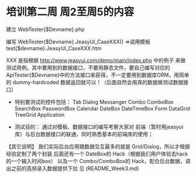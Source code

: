 # 培训第二周 周2至周5的内容
建立
WebTester{$Devname}.php

编写
WebTester{$Devname}.JeasyUI_CaseXXX()
=>调用模板
test{$devname}.JeasyUI_CaseXXX.htm

XXX 是指根据
http://www.jeasyui.com/demo/main/index.php
中的例子
来做测试用例。其中要用到的数据接口，不要用静态文件，要自己编写对应的
ApiTester{$Devname}中的方法接口来获得，不一定要用到数据库ORM，用简单的
dummy-hardcoded 数据返回就可以！（后面自然会用真的数据做测试数据接口）

* 特别要测试的控件包括：
Tab
Dialog
Messanger
Combo
ComboBox
SearchBox
PasswordBox
Calendar
DateBox
DateTimeBox
Form
DataGrid
TreeGrid
Application

* 测试目的：
通过对模板、数据接口的编写考察大家对
前端（暂时用jeasyui库）与后台数据接口的联通，同时熟悉基本的前端库的使用；

【其它说明】
我们实际后台应用跟数据交互最多的就是 Grid/Dialog，所以才根据经验定制了两个封装
后面还有一个 DateBox的 Hack（根据我们用户体验去hack的一个输入时间box）
以及一个 Combo/ComboBox的 Hack，配合后台数据，调出之前的高频录入数据提供下拉
见 (README_Week3.md)



